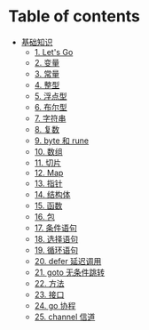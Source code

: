 # Table of contents

* [基础知识](README.md)
  * [1. Let's Go](<undefined (3).md>)
  * [2. 变量](<undefined (7).md>)
  * [3. 常量](<undefined (6).md>)
  * [4. 整型](undefined.md)
  * [5. 浮点型](<undefined (5).md>)
  * [6. 布尔型](<undefined (2).md>)
  * [7. 字符串](<undefined (4).md>)
  * [8. 复数](<undefined (1).md>)
  * [9. byte 和 rune](readme/9.-byte-he-rune.md)
  * [10. 数组](readme/10.-shu-zu.md)
  * [11. 切片](readme/11.-qie-pian.md)
  * [12. Map](readme/12.-map.md)
  * [13. 指针](readme/13.-zhi-zhen.md)
  * [14. 结构体](readme/14.-jie-gou-ti.md)
  * [15. 函数](readme/15.-han-shu.md)
  * [16. 包](readme/16.-bao.md)
  * [17. 条件语句](readme/17.-tiao-jian-yu-ju.md)
  * [18. 选择语句](readme/18.-xuan-ze-yu-ju.md)
  * [19. 循环语句](readme/19.-xun-huan-yu-ju.md)
  * [20. defer 延迟调用](readme/20.-defer-yan-chi-tiao-yong.md)
  * [21. goto 无条件跳转](readme/21.-goto-wu-tiao-jian-tiao-zhuan.md)
  * [22. 方法](readme/22.-fang-fa.md)
  * [23. 接口](readme/23.-jie-kou.md)
  * [24. go 协程](readme/24.-go-xie-cheng.md)
  * [25. channel 信道](readme/25.-channel-xin-dao.md)
